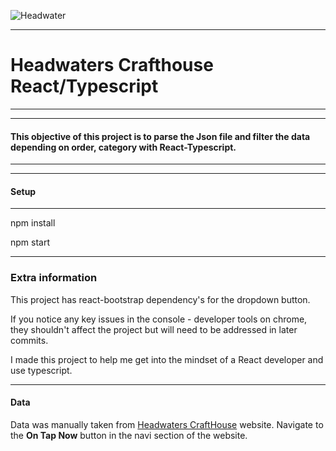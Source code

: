 ![Headwater](https://149530104.v2.pressablecdn.com/wp-content/uploads/2021/01/HC-stacked-color-logo.png)
___
# Headwaters Crafthouse React/Typescript

---
---
#### This objective of this project is to parse the Json file and filter the data depending on order, category with React-Typescript.
---
---
#### Setup
---
npm install

npm start

---

### Extra information
This project has react-bootstrap dependency's for the dropdown button. 

If you notice any key issues in the console - developer tools on chrome, they shouldn't affect the project but will need to be addressed in later commits.

I made this project to help me get into the mindset of a React developer and use typescript.

---
#### Data
Data was manually taken from [Headwaters CraftHouse](https://headwaterscrafthouse.com/) website. Navigate to the **On Tap Now** button in the navi section of the website.

